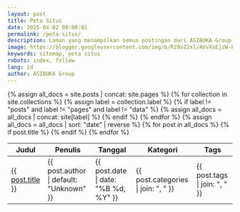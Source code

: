 ```yaml
---
layout: post
title: Peta Situs
date: 2025-04-02 00:00:01
permalink: /peta-situs/
description: Laman yang menampilkan semua postingan dari ASIBUKA Group. Silahkan temukan artikel yang anda butuhkan disini.
image: https://blogger.googleusercontent.com/img/b/R29vZ2xl/AVvXsEjzW-PWjlR79NJm2tMHjQTpDd0uNG3_np5RfsauBbOgVGAWeSBIQ301aNDABD49cux3utQriwWuhU-N-5b8WrFKq4AB6uiu1ZEQ7M3diAp0JV3zr8myt7GAkSilsKeh6nAh_XKphudlX-kSgfAvLwVgb584cezbmwcD5AZgpAKTn3ZP51pKZ3sGiBpQ5cU/s0-rw/peta-situs.jpeg
keywords: sitemap, peta situs
robots: index, follow
lang: id
author: ASIBUKA Group
---
```

<div class='table-container hide-on-print'>
<table id='sitemap'>
<thead>
<tr>
<th>Judul</th>
<th>Penulis</th>
<th>Tanggal</th>
<th>Kategori</th>
<th>Tags</th>
</tr>
</thead>
<tbody>
{% assign all_docs = site.posts | concat: site.pages %}
{% for collection in site.collections %}
{% assign label = collection.label %}
{% if label != "posts" and label != "pages" and label != "data" %}
{% assign all_docs = all_docs | concat: site[label] %}
{% endif %}
{% endfor %}
{% assign all_docs = all_docs | sort: "date" | reverse %}
{% for post in all_docs %}
{% if post.title %}
<tr>
<td><a href='{{ post.url }}' title='{{ post.title }}'>{{ post.title }}</a></td>
<td>{{ post.author | default: "Unknown" }}</td>
<td>{{ post.date | date: "%B %d, %Y" }}</td>
<td>{{ post.categories | join: ", " }}</td>
<td>{{ post.tags | join: ", " }}</td>
</tr>
{% endif %}
{% endfor %}
</tbody>
</table>
</div>
